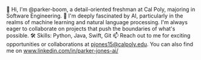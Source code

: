 👋 Hi, I'm @parker-boom, a detail-oriented freshman at Cal Poly, majoring in Software Engineering.
🌱 I'm deeply fascinated by AI, particularly in the realms of machine learning and natural language processing. I'm always eager to collaborate on projects that push the boundaries of what's possible.
🛠 Skills: Python, Java, Swift, Git
📫 Reach out to me for exciting opportunities or collaborations at pjones15@calpoly.edu. You can also find me on www.linkedin.com/in/parker-jones-ai/

